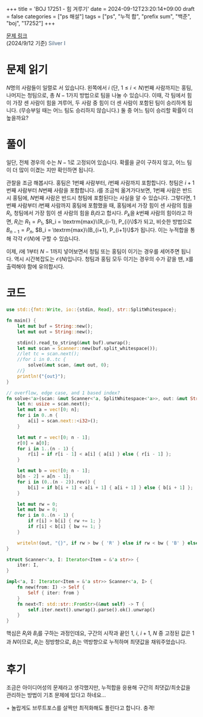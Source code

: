 +++
title = 'BOJ 17251 - 힘 겨루기'
date = 2024-09-12T23:20:14+09:00
draft = false
categories = ["ps 해설"]
tags = ["ps", "누적 합", "prefix sum", "백준", "boj", "17252"]
+++

[문제 링크](https://www.acmicpc.net/problem/17251)  
(2024/9/12 기준) <span style="color: #435f7a;">Silver I</span>

# 문제 읽기
$N$명의 사람들이 일렬로 서 있습니다. 왼쪽에서 $i$ (단, $1 \leq i < N$)번째 사람까지는 홍팀, 나머지는 청팀으로, 총 $N-1$가지 방법으로 팀을 나눌 수 있습니다. 이때, 각 팀에서 힘이 가장 센 사람이 힘을 겨루어, 두 사람 중 힘이 더 센 사람이 포함된 팀이 승리하게 됩니다. (무승부일 때는 어느 팀도 승리하지 않습니다.) 둘 중 어느 팀이 승리할 확률이 더 높을까요?

# 풀이
일단, 전체 경우의 수는 $N-1$로 고정되어 있습니다. 확률을 굳이 구하지 않고, 어느 팀이 더 많이 이겼는 지만 확인하면 됩니다.

관찰을 조금 해봅시다. 홍팀은 $1$번째 사람부터, $i$번째 사람까지 포함합니다. 청팀은 $i+1$번째 사람부터 $N$번째 사람을 포함합니다. $i$를 조금씩 옮겨가다보면, $1$번째 사람은 반드시 홍팀에, $N$번째 사람은 반드시 청팀에 포함된다는 사실을 알 수 있습니다. 그렇다면, $1$번째 사람부터 $i$번째 사람까지 홍팀에 포함했을 때, 홍팀에서 가장 힘이 센 사람의 힘을 $R_i$, 청팀에서 가장 힘이 센 사람의 힘을 $B_i$라고 합시다. $P_k$을 $k$번째 사람의 힘이라고 하면, $R_i$는 $R_1 = P_1$, $R_i = \textrm{max}\(R_{i-1}, P_{i}\)$가 되고, 비슷한 방법으로 $B_{n-1} = P_n$, $B_i = \textrm{max}\(B_{i+1}, P_{i+1}\)$가 됩니다. 이는 누적합을 통해 각각 $\mathcal{O}(N)$에 구할 수 있습니다.

이제, $i$에 $1$부터 $N-1$까지 넣어보면서 청팀 또는 홍팀이 이기는 경우를 세어주면 됩니다. 역시 시간복잡도는 $\mathcal{O}(N)$입니다. 청팀과 홍팀 모두 이기는 경우의 수가 같을 땐, `X`를 출력해야 함에 유의합시다.

# 코드
```rust
use std::{fmt::Write, io::{stdin, Read}, str::SplitWhitespace};

fn main() {
    let mut buf = String::new();
    let mut out = String::new();

    stdin().read_to_string(&mut buf).unwrap();
    let mut scan = Scanner::new(buf.split_whitespace());
    //let tc = scan.next();
    //for i in 0..tc {
        solve(&mut scan, &mut out, 0);
    //}
    println!("{out}");
}

// overflow, edge case, and 1 based index?
fn solve<'a>(scan: &mut Scanner<'a, SplitWhitespace<'a>>, out: &mut String, _tc: usize) {
    let n: usize = scan.next();
    let mut a = vec![0; n];
    for i in 0..n {
        a[i] = scan.next::<i32>();
    }

    let mut r = vec![0; n - 1];
    r[0] = a[0];
    for i in 1..(n - 1) {
        r[i] = if r[i - 1] < a[i] { a[i] } else { r[i - 1] };
    }

    let mut b = vec![0; n - 1];
    b[n - 2] = a[n - 1];
    for i in (0..(n - 2)).rev() {
        b[i] = if b[i + 1] < a[i + 1] { a[i + 1] } else { b[i + 1] };
    }

    let mut rw = 0;
    let mut bw = 0;
    for i in 0..(n - 1) {
        if r[i] > b[i] { rw += 1; }
        if r[i] < b[i] { bw += 1; }
    }

    writeln!(out, "{}", if rw > bw { 'R' } else if rw < bw { 'B' } else { 'X' }).ok();
}

struct Scanner<'a, I: Iterator<Item = &'a str>> {
    iter: I,
}

impl<'a, I: Iterator<Item = &'a str>> Scanner<'a, I> {
    fn new(from: I) -> Self {
        Self { iter: from }
    }
    fn next<T: std::str::FromStr>(&mut self) -> T {
        self.iter.next().unwrap().parse().ok().unwrap()
    }
}
```
핵심은 $R_i$와 $B_i$를 구하는 과정인데요, 구간의 시작과 끝인 $1$, $i$, $i+1$, $N$ 중 고정된 값은 $1$과 $N$이므로, $R_i$는 정방향으로, $B_i$는 역방향으로 누적하며 최댓값을 채워주었습니다.

# 후기
조금은 아이디어성의 문제라고 생각했지만, 누적합을 응용해 구간의 최댓값/최솟값을 관리하는 방법이 기초 문제에 있다고 하네요...

\+ 놀랍게도 브루트포스를 살짝만 최적화해도 풀린다고 합니다. 충격!
